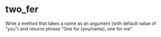 # two_fer
Write a method that takes a name as an argument (with default value of "you") and returns phrase "One for (you/name), one for me"
